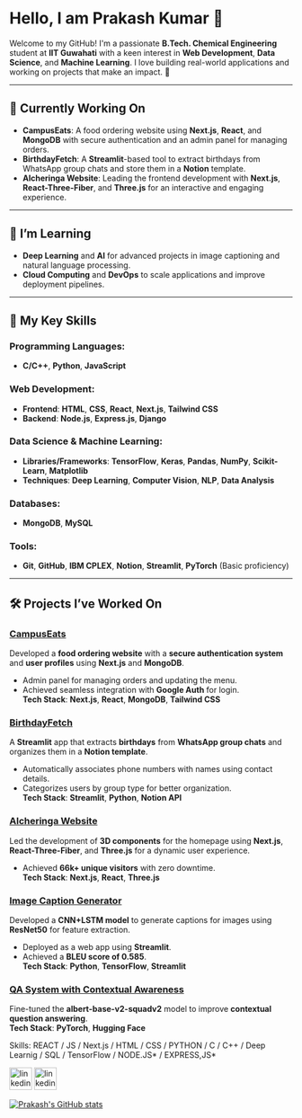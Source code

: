 <!--
**Prakash436/Prakash436** is a ✨ _special_ ✨ repository because its `README.md` (this file) appears on your GitHub profile.

Here are some ideas to get you started:

- 🔭 I’m currently working on ...
- 🌱 I’m currently learning ...
- 👯 I’m looking to collaborate on ...
- 🤔 I’m looking for help with ...
- 💬 Ask me about ...
- 📫 How to reach me: ...
- 😄 Pronouns: ...
- ⚡ Fun fact: ...
-->
<!--
### Hi there 👋, my name is Prakash Kumar
#### I am a final year student at IIT Guwahati
-->
# Hello, I am Prakash Kumar 👋

Welcome to my GitHub! I'm a passionate **B.Tech. Chemical Engineering** student at **IIT Guwahati** with a keen interest in **Web Development**, **Data Science**, and **Machine Learning**. I love building real-world applications and working on projects that make an impact. 🚀

---

## 🔭 Currently Working On
- **CampusEats**: A food ordering website using **Next.js**, **React**, and **MongoDB** with secure authentication and an admin panel for managing orders.
- **BirthdayFetch**: A **Streamlit**-based tool to extract birthdays from WhatsApp group chats and store them in a **Notion** template.
- **Alcheringa Website**: Leading the frontend development with **Next.js**, **React-Three-Fiber**, and **Three.js** for an interactive and engaging experience.

---

## 🌱 I’m Learning
- **Deep Learning** and **AI** for advanced projects in image captioning and natural language processing.  
- **Cloud Computing** and **DevOps** to scale applications and improve deployment pipelines.

---

## 🚀 My Key Skills

### **Programming Languages:**
- **C/C++**, **Python**, **JavaScript**

### **Web Development:**
- **Frontend**: **HTML**, **CSS**, **React**, **Next.js**, **Tailwind CSS**
- **Backend**: **Node.js**, **Express.js**, **Django**

### **Data Science & Machine Learning:**
- **Libraries/Frameworks**: **TensorFlow**, **Keras**, **Pandas**, **NumPy**, **Scikit-Learn**, **Matplotlib**
- **Techniques**: **Deep Learning**, **Computer Vision**, **NLP**, **Data Analysis**

### **Databases:**
- **MongoDB**, **MySQL**

### **Tools:**
- **Git**, **GitHub**, **IBM CPLEX**, **Notion**, **Streamlit**, **PyTorch** (Basic proficiency)

---

## 🛠️ Projects I’ve Worked On

### [CampusEats](https://github.com/username)  
Developed a **food ordering website** with a **secure authentication system** and **user profiles** using **Next.js** and **MongoDB**.  
- Admin panel for managing orders and updating the menu.  
- Achieved seamless integration with **Google Auth** for login.  
**Tech Stack**: **Next.js**, **React**, **MongoDB**, **Tailwind CSS**

### [BirthdayFetch](https://github.com/username)  
A **Streamlit** app that extracts **birthdays** from **WhatsApp group chats** and organizes them in a **Notion template**.  
- Automatically associates phone numbers with names using contact details.  
- Categorizes users by group type for better organization.  
**Tech Stack**: **Streamlit**, **Python**, **Notion API**

### [Alcheringa Website](https://github.com/username)  
Led the development of **3D components** for the homepage using **Next.js**, **React-Three-Fiber**, and **Three.js** for a dynamic user experience.  
- Achieved **66k+ unique visitors** with zero downtime.  
**Tech Stack**: **Next.js**, **React**, **Three.js**

### [Image Caption Generator](https://github.com/username)  
Developed a **CNN+LSTM model** to generate captions for images using **ResNet50** for feature extraction.  
- Deployed as a web app using **Streamlit**.  
- Achieved a **BLEU score of 0.585**.  
**Tech Stack**: **Python**, **TensorFlow**, **Streamlit**

### [QA System with Contextual Awareness](https://github.com/username)  
Fine-tuned the **albert-base-v2-squadv2** model to improve **contextual question answering**.  
**Tech Stack**: **PyTorch**, **Hugging Face**

Skills: REACT / JS / Next.js / HTML / CSS / PYTHON / C / C++ / Deep Learnig / SQL / TensorFlow / NODE.JS* / EXPRESS,JS* 



[<img src='https://upload.wikimedia.org/wikipedia/commons/8/81/LinkedIn_icon.svg' alt='linkedin' height='40'>](https://www.linkedin.com/in/prakash-kumar-iitg//) 
[<img src='https://www.vectorlogo.zone/logos/kaggle/kaggle-icon.svg' alt='linkedin' height='40'>](https://www.kaggle.com/prakash56)


   
[![Prakash's GitHub stats](https://github-readme-stats.vercel.app/api?username=Prakash436&hide=stars,issues&hide_rank=true&theme=radical)](https://github.com/anuraghazra/github-readme-stats)


